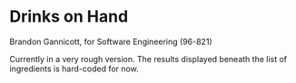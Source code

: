 # Drinks on Hand

Brandon Gannicott, for Software Engineering (96-821)

Currently in a very rough version. The results displayed beneath the list of ingredients is hard-coded for now.
